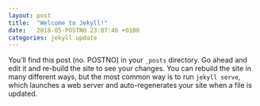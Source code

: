 ```yaml
---
layout: post
title:  "Welcome to Jekyll!"
date:   2018-05-POSTNO 23:07:46 +0100
categories: jekyll update
---
```

You’ll find this post (no. POSTNO) in your `_posts` directory. Go ahead and edit it and re-build the site to see your changes. You can rebuild the site in many different ways, but the most common way is to run `jekyll serve`, which launches a web server and auto-regenerates your site when a file is updated.

